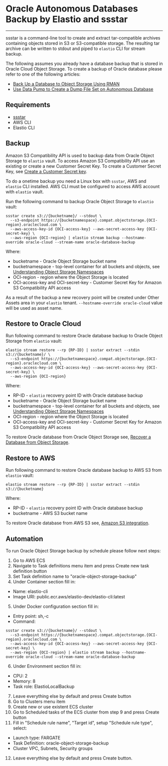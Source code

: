 # Oracle Autonomous Databases Backup by Elastio and ssstar

---

ssstar is a command-line tool to create and extract tar-compatible archives containing objects stored in S3 or S3-compatible storage. The resulting tar archive can be written to stdout and piped to `elastio` CLI for stream backup.

The following assumes you already have a database backup that is stored in Oracle Cloud Object Storage. To create a backup of Oracle database please refer to one of the following articles:
 - [Back Up a Database to Object Storage Using RMAN](https://docs.oracle.com/en-us/iaas/dbcs/doc/back-database-object-storage-using-rman.html)
 - [Use Data Pump to Create a Dump File Set on Autonomous Database](https://docs.oracle.com/en/cloud/paas/autonomous-database/adbsa/export-data-create-dump-file.html)

## Requirements
 - [ssstar](https://github.com/elastio/ssstar)
 - AWS CLI
 - Elastio CLI

## Backup

Amazon S3 Compatibility API is used to backup data from Oracle Object Storage to `elastio` vault. To access Amazon S3 Compatibility API use an existing or create a new Customer Secret Key. To create a Customer Secret Key, see [Create a Customer Secret key](https://docs.oracle.com/en-us/iaas/Content/Identity/Tasks/managingcredentials.htm#create-secret-key).

To do a onetime backup you need a Linux box with `ssstar`, AWS and `elastio` CLI installed. AWS CLI must be configured to access AWS account with `elastio` vault.

Run the following command to backup Oracle Object Storage to `elastio` vault:

```
ssstar create s3://{bucketname}/ --stdout \ 
  --s3-endpoint https://{bucketnamespace}.compat.objectstorage.{OCI-region}.oraclecloud.com \ 
  --aws-access-key-id {OCI-access-key} --aws-secret-access-key {OCI-secret-key} \ 
  --aws-region {OCI-region} | elastio stream backup --hostname-override oracle-cloud --stream-name oracle-database-backup
```
Where:
 - bucketname - Oracle Object Storage bucket name
 - bucketnamespace - top-level container for all buckets and objects, see [Understanding Object Storage Namespaces](https://docs.oracle.com/en-us/iaas/Content/Object/Tasks/understandingnamespaces.htm#Understanding_Object_Storage_Namespaces)
 - OCI-region - region where the Object Storage is located
 - OCI-access-key and OCI-secret-key - Customer Secret Key for Amazon S3 Compatibility API access
 
As a result of the backup a new recovery point will be created under Other Assets area in your `elastio` tenant. `--hostname-override oracle-cloud` value will be used as asset name. 

## Restore to Oracle Cloud

Run following command to restore Oracle database backup to Oracle Object Storage from `elastio` vault:
```
elastio stream restore --rp {RP-ID} | ssstar extract --stdin s3://{bucketname}/ \ 
  --s3-endpoint https://{bucketnamespace}.compat.objectstorage.{OCI-region}.oraclecloud.com \ 
  --aws-access-key-id {OCI-access-key} --aws-secret-access-key {OCI-secret-key} \ 
  --aws-region {OCI-region}
```
Where:
 - RP-ID - `elastio` recovery point ID with Oracle database backup
 - bucketname - Oracle Object Storage bucket name
 - bucketnamespace - top-level container for all buckets and objects, see [Understanding Object Storage Namespaces](https://docs.oracle.com/en-us/iaas/Content/Object/Tasks/understandingnamespaces.htm#Understanding_Object_Storage_Namespaces)
 - OCI-region - region where the Object Storage is located
 - OCI-access-key and OCI-secret-key - Customer Secret Key for Amazon S3 Compatibility API access
 
To restore Oracle database from Oracle Object Storage see, [Recover a Database from Object Storage](https://docs.oracle.com/en-us/iaas/dbcs/doc/recover-database-object-storage.html).

## Restore to AWS

Run following command to restore Oracle database backup to AWS S3 from `elastio` vault:
```
elastio stream restore --rp {RP-ID} | ssstar extract --stdin s3://{bucketname}
```
Where:
 - RP-ID - `elastio` recovery point ID with Oracle database backup
 - bucketname - AWS S3 bucket name
 
To restore Oracle database from AWS S3 see, [Amazon S3 integration](https://docs.aws.amazon.com/AmazonRDS/latest/UserGuide/oracle-s3-integration.html).

## Automation

To run Oracle Object Storage backup by schedule please follow next steps:
1. Go to AWS ECS
2. Navigate to Task definitions menu item and press Create new task definition button
3. Set Task definition name to "oracle-object-storage-backup"
4. Under Container section fill in:
 - Name: elastio-cli
 - Image URI: public.ecr.aws/elastio-dev/elastio-cli:latest
5. Under Docker configuration section fill in:
 - Entry point: sh,-c
 - Command: 
```
ssstar create s3://{bucketname}/ --stdout \ 
  --s3-endpoint https://{bucketnamespace}.compat.objectstorage.{OCI-region}.oraclecloud.com \ 
  --aws-access-key-id {OCI-access-key} --aws-secret-access-key {OCI-secret-key} \ 
  --aws-region {OCI-region} | elastio stream backup --hostname-override oracle-cloud --stream-name oracle-database-backup
```
6. Under Environment section fill in:
 - CPU: 2
 - Memory: 8
 - Task role: ElastioLocalBackup
7. Leave everything else by default and press Create button
8. Go to Clusters menu item
9. Create new or use existent ECS cluster
10. Go to Scheduled tasks of the ECS cluster from step 9 and press Create button
11. Fill in "Schedule rule name", "Target id", setup "Schedule rule type", select:
 - Launch type: FARGATE
 - Task Definition: oracle-object-storage-backup
 - Cluster VPC, Subnets, Security groups
12. Leave everything else by default and press Create button.
